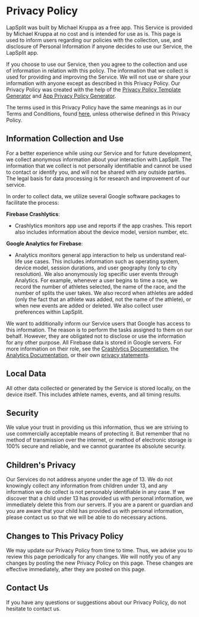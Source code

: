 # Privacy Policy
LapSplit was built by Michael Kruppa as a free app. This Service is provided by Michael Kruppa at no cost and is intended for use as is. This page is used to inform users regarding our policies with the collection, use, and disclosure of Personal Information if anyone decides to use our Service, the LapSplit app.

If you choose to use our Service, then you agree to the collection and use of information in relation with this policy. The information that we collect is used for providing and improving the Service. We will not use or share your information with anyone except as described in this Privacy Policy. Our Privacy Policy was created with the help of the [Privacy Policy Template Generator](https://www.privacypolicytemplate.net/) and [App Privacy Policy Generator](https://app-privacy-policy-generator.firebaseapp.com/).

The terms used in this Privacy Policy have the same meanings as in our Terms and Conditions, found [here](https://github.com/2020mkruppa/LapSplitPublic/blob/master/Terms%20and%20Conditions.md), unless otherwise defined in this Privacy Policy.

## Information Collection and Use
For a better experience while using our Service and for future development, we collect anonymous information about your interaction with LapSplit. The information that we collect is not personally identifiable and cannot be used to contact or identify you, and will not be shared with any outside parties. The legal basis for data processing is for research and improvement of our service.

In order to collect data, we utilize several Google software packages to facilitate the process:

**Firebase Crashlytics**:

- Crashlytics monitors app use and reports if the app crashes. This report also includes information about the device model, version number, etc. 

**Google Analytics for Firebase**:

- Analytics monitors general app interaction to help us understand real-life use cases. This includes information such as operating system, device model, session durations, and user geography (only to city resolution). We also anonymously log specific user events through Analytics. For example, whenever a user begins to time a race, we record the number of athletes selected, the name of the race, and the number of splits the user takes. We also record when athletes are added (only the fact that an athlete was added, not the name of the athlete), or when new events are added or deleted. We also collect user preferences within LapSplit.

We want to additionally inform our Service users that Google has access to this information. The reason is to perform the tasks assigned to them on our behalf. However, they are obligated not to disclose or use the information for any other purpose. All Firebase data is stored in Google servers. For more information on their role, see the [Crashlytics Documentation](https://firebase.google.com/docs/crashlytics), the [Analytics Documentation](https://firebase.google.com/docs/analytics), or their own [privacy statements](https://firebase.google.com/support/privacy).

## Local Data
All other data collected or generated by the Service is stored locally, on the device itself. This includes athlete names, events, and all timing results.

## Security
We value your trust in providing us this information, thus we are striving to use commercially acceptable means of protecting it. But remember that no method of transmission over the internet, or method of electronic storage is 100% secure and reliable, and we cannot guarantee its absolute security.

## Children's Privacy

Our Services do not address anyone under the age of 13. We do not knowingly collect any information from children under 13, and any information we do collect is not personably identifiable in any case. If we discover that a child under 13 has provided us with personal information, we immediately delete this from our servers. If you are a parent or guardian and you are aware that your child has provided us with personal information, please contact us so that we will be able to do necessary actions.

## Changes to This Privacy Policy

We may update our Privacy Policy from time to time. Thus, we advise you to review this page periodically for any changes. We will notify you of any changes by posting the new Privacy Policy on this page. These changes are effective immediately, after they are posted on this page.

## Contact Us

If you have any questions or suggestions about our Privacy Policy, do not hesitate to contact us.


